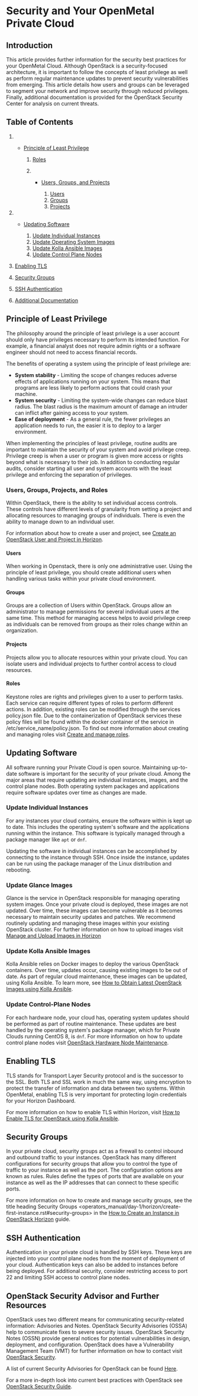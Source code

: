 # Security and Your OpenMetal Private Cloud

## Introduction

This article provides further information for the security best
practices for your OpenMetal Cloud. Although OpenStack is a
security-focused architecture, it is important to follow the concepts of
least privilege as well as perform regular maintenance updates to
prevent security vulnerabilities from emerging. This article details how
users and groups can be leveraged to segment your network and improve
security through reduced privileges. Finally, additional documentation
is provided for the OpenStack Security Center for analysis on current
threats.

## Table of Contents

1.    - [Principle of Least
        Privilege](operators_manual/day-4/security/security-best-practices.rst#principle-of-least-privilege)
        
        1.  [Roles](operators_manual/day-4/security/security-best-practices.rst#roles)
        
        2.    - [Users, Groups, and
                Projects](operators_manual/day-4/security/security-best-practices.rst#users-groups-and-projects)
                
                1.  [Users](operators_manual/day-4/security/security-best-practices.rst#users)
                2.  [Groups](operators_manual/day-4/security/security-best-practices.rst#groups)
                3.  [Projects](operators_manual/day-4/security/security-best-practices.rst#projects)

2.    - [Updating
        Software](operators_manual/day-4/security/security-best-practices.rst#updating-software)
        
        1.  [Update Individual
            Instances](operators_manual/day-4/security/security-best-practices.rst#update-individual-instances)
        2.  [Update Operating System
            Images](operators_manual/day-4/security/security-best-practices.rst#update-operating-system-images)
        3.  [Update Kolla Ansible
            Images](operators_manual/day-4/security/security-best-practices#update-kolla-ansible-images)
        4.  [Update Control Plane
            Nodes](operators_manual/day-4/security/security-best-practices.rst#update-control-plane-nodes)

3.  [Enabling
    TLS](operators_manual/day-4/security/security-best-practices.rst#enabling-tls)

4.  [Security
    Groups](operators_manual/day-4/security/security-best-practices.rst#security-groups)

5.  [SSH
    Authentication](operators_manual/day-4/security/security-best-practices.rst#ssh-authentication)

6.  [Additional
    Documentation](operators_manual/day-4/security/security-best-practices.rst#additional-documentation)

## Principle of Least Privilege

The philosophy around the principle of least privilege is a user account
should only have privileges necessary to perform its intended function.
For example, a financial analyst does not require admin rights or a
software engineer should not need to access financial records.

The benefits of operating a system using the principle of least
privilege are:

  - **System stability** - Limiting the scope of changes reduces adverse
    effects of applications running on your system. This means that
    programs are less likely to perform actions that could crash your
    machine.
  - **System security** - Limiting the system-wide changes can reduce
    blast radius. The blast radius is the maximum amount of damage an
    intruder can inflict after gaining access to your system.
  - **Ease of deployment** - As a general rule, the fewer privileges an
    application needs to run, the easier it is to deploy to a larger
    environment.

When implementing the principles of least privilege, routine audits are
important to maintain the security of your system and avoid privilege
creep. Privilege creep is when a user or program is given more access or
rights beyond what is necessary to their job. In addition to conducting
regular audits, consider starting all user and system accounts with the
least privilege and enforcing the separation of privileges.

### Users, Groups, Projects, and Roles

Within OpenStack, there is the ability to set individual access
controls. These controls have different levels of granularity from
setting a project and allocating resources to managing groups of
individuals. There is even the ability to manage down to an individual
user.

For information about how to create a user and project, see [Create an
OpenStack User and Project in
Horizon](operators_manual/day-1/horizon/create-user-project.rs).

#### Users

When working in Openstack, there is only one administrative user. Using
the principle of least privilege, you should create additional users
when handling various tasks within your private cloud environment.

#### Groups

Groups are a collection of Users within OpenStack. Groups allow an
administrator to manage permissions for several individual users at the
same time. This method for managing access helps to avoid privilege
creep as individuals can be removed from groups as their roles change
within an organization.

#### Projects

Projects allow you to allocate resources within your private cloud. You
can isolate users and individual projects to further control access to
cloud resources.

#### Roles

Keystone roles are rights and privileges given to a user to perform
tasks. Each service can require different types of roles to perform
different actions. In addition, existing roles can be modified through
the services policy.json file. Due to the containerization of OpenStack
services these policy files will be found within the docker container of
the service in /etc/service\_name/policy.json. To find out more
information about creating and managing roles visit [Create and manage
roles](https://docs.openstack.org/horizon/latest/admin/admin-manage-roles.html).

## Updating Software

All software running your Private Cloud is open source. Maintaining
up-to-date software is important for the security of your private cloud.
Among the major areas that require updating are individual instances,
images, and the control plane nodes. Both operating system packages and
applications require software updates over time as changes are made.

### Update Individual Instances

For any instances your cloud contains, ensure the software within is
kept up to date. This includes the operating system's software and the
applications running within the instance. This software is typically
managed through a package manager like `apt` or `dnf`.

Updating the software in individual instances can be accomplished by
connecting to the instance through SSH. Once inside the instance,
updates can be run using the package manager of the Linux distribution
and rebooting.

### Update Glance Images

Glance is the service in OpenStack responsible for managing operating
system images. Once your private cloud is deployed, these images are not
updated. Over time, these images can become vulnerable as it becomes
necessary to maintain security updates and patches. We recommend
routinely updating and managing these images within your existing
OpenStack cluster. For further information on how to upload images visit
[Manage and Upload Images in
Horizon](operators_manual/day-1/horizon/images.rst)

### Update Kolla Ansible Images

Kolla Ansible relies on Docker images to deploy the various OpenStack
containers. Over time, updates occur, causing existing images to be out
of date. As part of regular cloud maintenance, these images can be
updated, using Kolla Ansible. To learn more, see [How to Obtain Latest
OpenStack Images using Kolla
Ansible](operators_manual/day-2/maintenance.rst#how-to-obtain-latest-openstack-images-using-kolla-ansible).

### Update Control-Plane Nodes

For each hardware node, your cloud has, operating system updates should
be performed as part of routine maintenance. These updates are best
handled by the operating system's package manager, which for Private
Clouds running CentOS 8, is `dnf`. For more information on how to update
control plane nodes visit [OpenStack Hardware Node
Maintenance](operators_manual/day-2/maintenance.rst).

## Enabling TLS

TLS stands for Transport Layer Security protocol and is the successor to
the SSL. Both TLS and SSL work in much the same way, using encryption to
protect the transfer of information and data between two systems. Within
OpenMetal, enabling TLS is very important for protecting login
credentials for your Horizon Dashboard.

For more information on how to enable TLS within Horizon, visit [How to
Enable TLS for OpenStack using Kolla
Ansible](operators_manual/day-4/kolla-ansible/enable-tls.rst).

## Security Groups

In your private cloud, security groups act as a firewall to control
inbound and outbound traffic to your instances. OpenStack has many
different configurations for security groups that allow you to control
the type of traffic to your instance as well as the port. The
configuration options are known as rules. Rules define the types of
ports that are available on your instance as well as the IP addresses
that can connect to these specific ports.

For more information on how to create and manage security groups, see
the title heading <span class="title-ref">Security Groups
\<operators\_manual/day-1/horizon/create-first-instance.rst\#security-groups\></span>
in the [How to Create an Instance in OpenStack
Horizon](operators_manual/day-1/horizon/create-first-instance.rst)
guide.

## SSH Authentication

Authentication in your private cloud is handled by SSH keys. These keys
are injected into your control plane nodes from the moment of deployment
of your cloud. Authentication keys can also be added to instances before
being deployed. For additional security, consider restricting access to
port 22 and limiting SSH access to control plane nodes.

## OpenStack Security Advisor and Further Resources

OpenStack uses two different means for communicating security-related
information: Advisories and Notes. OpenStack Security Advisories (OSSA)
help to communicate fixes to severe security issues. OpenStack Security
Notes (OSSN) provide general notices for potential vulnerabilities in
design, deployment, and configuration. OpenStack does have a
Vulnerability Management Team (VMT) for further information on how to
contact visit [OpenStack Security](https://security.openstack.org/).

A list of current Security Advisories for OpenStack can be found
[Here](https://security.openstack.org/ossalist.html).

For a more in-depth look into current best practices with OpenStack see
[OpenStack Security Guide](https://docs.openstack.org/security-guide/).
